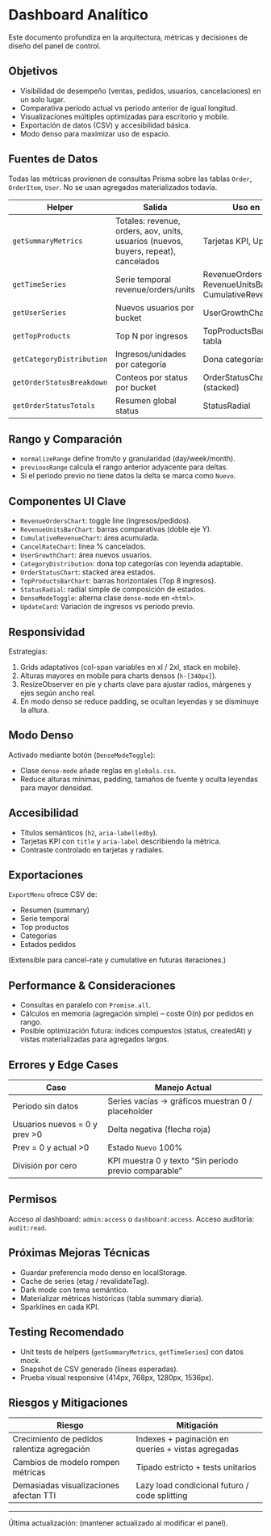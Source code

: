 # Dashboard Analítico

Este documento profundiza en la arquitectura, métricas y decisiones de diseño del panel de control.

## Objetivos
- Visibilidad de desempeño (ventas, pedidos, usuarios, cancelaciones) en un solo lugar.
- Comparativa periodo actual vs periodo anterior de igual longitud.
- Visualizaciones múltiples optimizadas para escritorio y mobile.
- Exportación de datos (CSV) y accesibilidad básica.
- Modo denso para maximizar uso de espacio.

## Fuentes de Datos
Todas las métricas provienen de consultas Prisma sobre las tablas `Order`, `OrderItem`, `User`. No se usan agregados materializados todavía.

| Helper | Salida | Uso en UI |
|--------|-------|----------|
| `getSummaryMetrics` | Totales: revenue, orders, aov, units, usuarios (nuevos, buyers, repeat), cancelados | Tarjetas KPI, UpdateCard |
| `getTimeSeries` | Serie temporal revenue/orders/units | RevenueOrdersChart, RevenueUnitsBarChart, CumulativeRevenueChart |
| `getUserSeries` | Nuevos usuarios por bucket | UserGrowthChart |
| `getTopProducts` | Top N por ingresos | TopProductsBarChart / tabla |
| `getCategoryDistribution` | Ingresos/unidades por categoría | Dona categorías |
| `getOrderStatusBreakdown` | Conteos por status por bucket | OrderStatusChart (stacked) |
| `getOrderStatusTotals` | Resumen global status | StatusRadial |

## Rango y Comparación
- `normalizeRange` define from/to y granularidad (day/week/month).
- `previousRange` calcula el rango anterior adyacente para deltas.
- Si el periodo previo no tiene datos la delta se marca como `Nuevo`.

## Componentes UI Clave
- `RevenueOrdersChart`: toggle line (ingresos/pedidos).
- `RevenueUnitsBarChart`: barras comparativas (doble eje Y).
- `CumulativeRevenueChart`: área acumulada.
- `CancelRateChart`: línea % cancelados.
- `UserGrowthChart`: área nuevos usuarios.
- `CategoryDistribution`: dona top categorías con leyenda adaptable.
- `OrderStatusChart`: stacked area estados.
- `TopProductsBarChart`: barras horizontales (Top 8 ingresos).
- `StatusRadial`: radial simple de composición de estados.
- `DenseModeToggle`: alterna clase `dense-mode` en `<html>`.
- `UpdateCard`: Variación de ingresos vs periodo previo.

## Responsividad
Estrategias:
1. Grids adaptativos (col-span variables en xl / 2xl, stack en mobile).
2. Alturas mayores en mobile para charts densos (`h-[340px]`).
3. ResizeObserver en pie y charts clave para ajustar radios, márgenes y ejes según ancho real.
4. En modo denso se reduce padding, se ocultan leyendas y se disminuye la altura.

## Modo Denso
Activado mediante botón (`DenseModeToggle`):
- Clase `dense-mode` añade reglas en `globals.css`.
- Reduce alturas mínimas, padding, tamaños de fuente y oculta leyendas para mayor densidad.

## Accesibilidad
- Títulos semánticos (`h2`, `aria-labelledby`).
- Tarjetas KPI con `title` y `aria-label` describiendo la métrica.
- Contraste controlado en tarjetas y radiales.

## Exportaciones
`ExportMenu` ofrece CSV de:
- Resumen (summary)
- Serie temporal
- Top productos
- Categorías
- Estados pedidos

(Extensible para cancel-rate y cumulative en futuras iteraciones.)

## Performance & Consideraciones
- Consultas en paralelo con `Promise.all`.
- Cálculos en memoria (agregación simple) – coste O(n) por pedidos en rango.
- Posible optimización futura: índices compuestos (status, createdAt) y vistas materializadas para agregados largos.

## Errores y Edge Cases
| Caso | Manejo Actual |
|------|---------------|
| Periodo sin datos | Series vacías -> gráficos muestran 0 / placeholder |
| Usuarios nuevos = 0 y prev >0 | Delta negativa (flecha roja) |
| Prev = 0 y actual >0 | Estado `Nuevo` 100% |
| División por cero | KPI muestra 0 y texto “Sin periodo previo comparable” |

## Permisos
Acceso al dashboard: `admin:access` o `dashboard:access`.
Acceso auditoría: `audit:read`.

## Próximas Mejoras Técnicas
- Guardar preferencia modo denso en localStorage.
- Cache de series (etag / revalidateTag).
- Dark mode con tema semántico.
- Materializar métricas históricas (tabla summary diaria).
- Sparklines en cada KPI.

## Testing Recomendado
- Unit tests de helpers (`getSummaryMetrics`, `getTimeSeries`) con datos mock.
- Snapshot de CSV generado (líneas esperadas).
- Prueba visual responsive (414px, 768px, 1280px, 1536px).

## Riesgos y Mitigaciones
| Riesgo | Mitigación |
|--------|-----------|
| Crecimiento de pedidos ralentiza agregación | Indexes + paginación en queries + vistas agregadas |
| Cambios de modelo rompen métricas | Tipado estricto + tests unitarios |
| Demasiadas visualizaciones afectan TTI | Lazy load condicional futuro / code splitting |

---
Última actualización: (mantener actualizado al modificar el panel).
